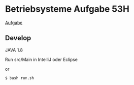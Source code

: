 # Betriebsysteme Aufgabe 53H

[Aufgabe](http://www.mobile.ifi.lmu.de/wp-content/uploads/lehrveranstaltungen/bs-ws1718/blatt12.pdf)

## Develop

JAVA 1.8

Run src/Main in IntelliJ oder Eclipse

or

    $ bash run.sh